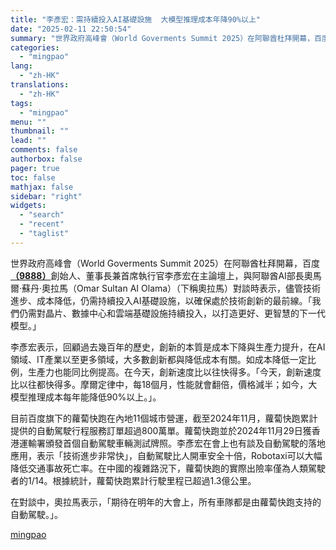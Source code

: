 ```yaml
---
title: "李彥宏：需持續投入AI基礎設施  大模型推理成本年降90%以上"
date: "2025-02-11 22:50:54"
summary: "世界政府高峰會（World Goverments Summit 2025）在阿聯酋杜拜開幕，百度（..."
categories:
  - "mingpao"
lang:
  - "zh-HK"
translations:
  - "zh-HK"
tags:
  - "mingpao"
menu: ""
thumbnail: ""
lead: ""
comments: false
authorbox: false
pager: true
toc: false
mathjax: false
sidebar: "right"
widgets:
  - "search"
  - "recent"
  - "taglist"
---
```


世界政府高峰會（World Goverments Summit 2025）在阿聯酋杜拜開幕，百度[**（9888）**](stock1.php?code=9888)創始人、董事長兼首席執行官李彥宏在主論壇上，與阿聯酋AI部長奧馬爾·蘇丹·奧拉馬（Omar Sultan AI Olama）（下稱奧拉馬）對談時表示，儘管技術進步、成本降低，仍需持續投入AI基礎設施，以確保處於技術創新的最前線。「我們仍需對晶片、數據中心和雲端基礎設施持續投入，以打造更好、更智慧的下一代模型。」


李彥宏表示，回顧過去幾百年的歷史，創新的本質是成本下降與生產力提升，在AI領域、IT產業以至更多領域，大多數創新都與降低成本有關。如成本降低一定比例，生產力也能同比例提高。在今天，創新速度比以往快得多。「今天，創新速度比以往都快得多。摩爾定律中，每18個月，性能就會翻倍，價格減半；如今，大模型推理成本每年能降低90%以上。」。

目前百度旗下的蘿蔔快跑在內地11個城市營運，截至2024年11月，蘿蔔快跑累計提供的自動駕駛行程服務訂單超過800萬單。蘿蔔快跑並於2024年11月29日獲香港運輸署頒發首個自動駕駛車輛測試牌照。李彥宏在會上也有談及自動駕駛的落地應用，表示「技術進步非常快」，自動駕駛比人開車安全十倍，Robotaxi可以大幅降低交通事故死亡率。在中國的複雜路況下，蘿蔔快跑的實際出險率僅為人類駕駛者的1/14。根據統計，蘿蔔快跑累計行駛里程已超過1.3億公里。

在對談中，奧拉馬表示，「期待在明年的大會上，所有車隊都是由蘿蔔快跑支持的自動駕駛。」。

[mingpao](https://finance.mingpao.com/fin/instantf/20250211/1739285014694/%e6%9d%8e%e5%bd%a5%e5%ae%8f-%e9%9c%80%e6%8c%81%e7%ba%8c%e6%8a%95%e5%85%a5ai%e5%9f%ba%e7%a4%8e%e8%a8%ad%e6%96%bd-%e5%a4%a7%e6%a8%a1%e5%9e%8b%e6%8e%a8%e7%90%86%e6%88%90%e6%9c%ac%e5%b9%b4%e9%99%8d90-%e4%bb%a5%e4%b8%8a)
